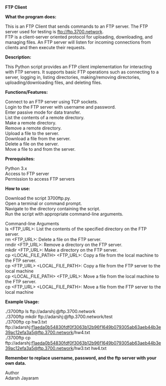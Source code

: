 **FTP Client**

**What the program does:**

This is an FTP Client that sends commands to an FTP server. The FTP server used for testing is ftp://ftp.3700.network.  
FTP is a client-server oriented protocol for uploading, downloading, and managing files. An FTP server will listen for incoming connections from clients and then execute their requests. 

**Description:**

This Python script provides an FTP client implementation for interacting with FTP servers. It supports basic FTP operations such as connecting to a server, logging in, listing directories, making/removing directories, uploading/downloading files, and deleting files.

**Functions/Features:**

Connect to an FTP server using TCP sockets.  
Login to the FTP server with username and password.  
Enter passive mode for data transfer.  
List the contents of a remote directory.  
Make a remote directory.  
Remove a remote directory.  
Upload a file to the server.  
Download a file from the server.  
Delete a file on the server.  
Move a file to and from the server.

**Prerequisites:**

Python 3.x  
Access to FTP server  
Permission to access FTP servers

**How to use:**

Download the script 3700ftp.py.  
Open a terminal or command prompt.  
Navigate to the directory containing the script.  
Run the script with appropriate command-line arguments.

Command-line Arguments  
ls <FTP_URL>: List the contents of the specified directory on the FTP server.  
rm <FTP_URL>: Delete a file on the FTP server.  
rmdir <FTP_URL>: Remove a directory on the FTP server.  
mkdir <FTP_URL>: Make a directory on the FTP server.  
cp <LOCAL_FILE_PATH> <FTP_URL>: Copy a file from the local machine to the FTP server.  
cp <FTP_URL> <LOCAL_FILE_PATH>: Copy a file from the FTP server to the local machine  
cp <LOCAL_FILE_PATH> <FTP_URL>: Move a file from the local machine to the FTP server.  
cp <FTP_URL> <LOCAL_FILE_PATH>: Move a file from the FTP server to the local machine

**Example Usage:**

./3700ftp ls ftp://adarshj:<password>@ftp.3700.network  
./3700ftp mkdir ftp://adarshj:<password>@ftp.3700.network/test  
./3700ftp cp hw3.txt ftp://adarshj:f1aeda0b54830fdf0f3063b12b96f1649b079305ab63aeb44b3e39ac12efa3a5@ftp.3700.network/hw4.txt  
./3700ftp cp ftp://adarshj:f1aeda0b54830fdf0f3063b12b96f1649b079305ab63aeb44b3e39ac12efa3a5@ftp.3700.network/hw3.txt hw4.txt

**Remember to replace username, password, and the ftp server with your own data.**

Author  
Adarsh Jayaram
